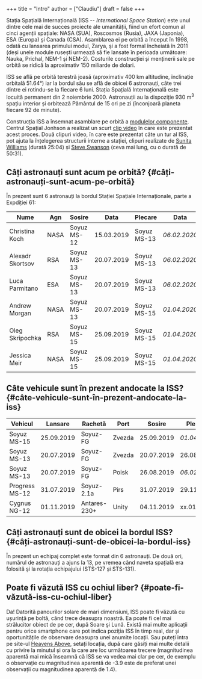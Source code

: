 +++
title = "Intro"
author = ["Claudiu"]
draft = false
+++

Stația Spațială Internațională (ISS -- _International Space Station_) este unul dintre cele mai de succes proiecte ale umanității, fiind un efort comun al cinci agenții spațiale: NASA (SUA), Roscosmos (Rusia), JAXA (Japonia), ESA (Europa) și Canada (CSA). Asamblarea ei pe orbită a început în 1998, odată cu lansarea primului modul, Zarya, și a fost formal încheiată în 2011 (deși unele module rusești urmează să fie lansate în perioada următoare: Nauka, Prichal, NEM-1 și NEM-2). Costurile construcției și menținerii sale pe orbită se ridică la aproximativ 150 miliarde de dolari.

ISS se află pe orbită terestră joasă (aproximativ 400 km altitudine, înclinație orbitală 51.64°) iar la bordul său se află de obicei 6 astronauți, câte trei dintre ei rotindu-se la fiecare 6 luni. Stația Spațială Internațională este locuită permanent din 2 noiembrie 2000. Astronauții au la dispoziție 930 m<sup>3</sup> spațiu interior și orbitează Pământul de 15 ori pe zi (înconjoară planeta fiecare 92 de minute).

Construcția ISS a însemnat asamblare pe orbită a [modulelor componente](<https://www.parsec.ro/iss/module>). Centrul Spațial Jonhson a realizat un scurt [clip video](<https://www.youtube.com/watch?v=yRqUPjl3tTQ>) în care este prezentat acest proces. Două clipuri video, în care este prezentat câte un tur al ISS, pot ajuta la înțelegerea structurii interne a stației, clipuri realizate de [Sunita Williams](<https://www.youtube.com/watch?v=doN4t5NKW-k>) (durată 25:04) și [Steve Swanson](<https://www.youtube.com/watch?v=QvTmdIhYnes>) (ceva mai lung, cu o durată de 50:31).


## Câți astronauți sunt acum pe orbită? {#câți-astronauți-sunt-acum-pe-orbită}

În prezent sunt 6 astronauți la bordul Stației Spațiale Internaționale, parte a Expdiției 61:

| Nume             | Agn  | Sosire      | Data       | Plecare     | Data         |
|------------------|------|-------------|------------|-------------|--------------|
| Christina Koch   | NASA | Soyuz MS-12 | 15.03.2019 | Soyuz MS-13 | _06.02.2020_ |
| Alexadr Skortsov | RSA  | Soyuz MS-13 | 20.07.2019 | Soyuz MS-13 | _06.02.2020_ |
| Luca Parmitano   | ESA  | Soyuz MS-13 | 20.07.2019 | Soyuz MS-13 | _06.02.2020_ |
| Andrew Morgan    | NASA | Soyuz MS-13 | 20.07.2019 | Soyuz MS-15 | _01.04.2020_ |
| Oleg Skripochka  | RSA  | Soyuz MS-15 | 25.09.2019 | Soyuz MS-15 | _01.04.2020_ |
| Jessica Meir     | NASA | Soyuz MS-15 | 25.09.2019 | Soyuz MS-15 | _01.04.2020_ |


## Câte vehicule sunt în prezent andocate la ISS? {#câte-vehicule-sunt-în-prezent-andocate-la-iss}

| Vehicul        | Lansare    | Rachetă      | Port   | Sosire     | Plecare      | Recuperare |
|----------------|------------|--------------|--------|------------|--------------|------------|
| Soyuz MS-15    | 25.09.2019 | Soyuz-FG     | Zvezda | 25.09.2019 | _01.04.2020_ | DA         |
| Soyuz MS-13    | 20.07.2019 | Soyuz-FG     | Zvezda | 20.07.2019 | 26.08.2019   | DA         |
| Soyuz MS-13    | 20.07.2019 | Soyuz-FG     | Poisk  | 26.08.2019 | _06.02.2020_ | DA         |
| Progress MS-12 | 31.07.2019 | Soyuz-2.1a   | Pirs   | 31.07.2019 | 29.11.2019   | NU         |
| Cygnus NG-12   | 01.11.2019 | Antares-230+ | Unity  | 04.11.2019 | xx.01.2020   | NU         |


## Câți astronauți sunt de obicei la bordul ISS? {#câți-astronauți-sunt-de-obicei-la-bordul-iss}

În prezent un echipaj complet este format din 6 astronauți. De două ori, numărul de astronauți a ajuns la 13, pe vremea când naveta spațială era folosită și la rotația echipajului (STS-127 și STS-131).


## Poate fi văzută ISS cu ochiul liber? {#poate-fi-văzută-iss-cu-ochiul-liber}

Da! Datorită panourilor solare de mari dimensiuni, ISS poate fi văzută cu ușurință pe boltă, când trece deasupra noastră. Ea poate fi cel mai strălucitor obiect de pe cer, după Soare și Lună. Există mai multe aplicații pentru orice smartphone care pot indica poziția ISS în timp real, dar și oportunitățile de observare deasupra unei anumite locații. Sau puteți intra pe site-ul [Heavens Above](https://www.heavens-above.com), setați locația, după care găsiți mai multe detalii cu privire la minutul și ora la care are loc următoarea trecere (magnitudinea aparentă mai mică înseamnă că ISS se va vedea mai clar pe cer, de exemplu o observație cu magnitudinea aparentă de -3.9 este de preferat unei observații cu magnitudinea aparentă de 1.4).